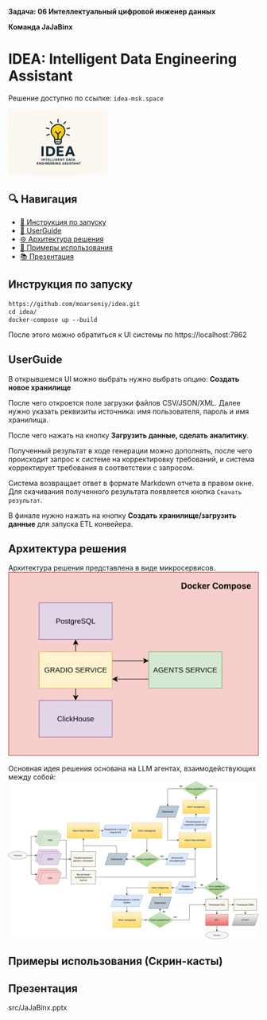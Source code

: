 **Задача: 06 Интеллектуальный цифровой инженер данных**

**Команда JaJaBinx** 

# IDEA: Intelligent Data Engineering Assistant
Решение доступно по ссылке: `idea-msk.space`


<img src="./src/logo.jpg" alt="IDEA" width="200" />

## 🔍 Навигация
- [🚀 Инструкция по запуску](#Инструкция-по-запуску)
- [🎯 UserGuide](#UserGuide)
- [⚙️ Архитектура решения](#Архитектура-решения)
- [🧩 Примеры использования](#Примеры-использования)
- [📚 Презентация](#Презентация)


## Инструкция по запуску
```commandline
https://github.com/moarseniy/idea.git
cd idea/
docker-compose up --build
```
После этого можно обратиться к UI системы по https://localhost:7862

## UserGuide
В открывшемся UI можно выбрать нужно выбрать опцию: **Создать новое хранилище**

После чего откроется поле загрузки файлов CSV/JSON/XML.
Далее нужно указать реквизиты источника: имя пользователя, пароль и имя хранилища.

После чего нажать на кнопку **Загрузить данные, сделать аналитику**.

Полученный результат в ходе генерации можно дополнять, после чего происходит запрос к системе на корректировку требований, и система корректирует требования в соответствии с запросом.

Система возвращает ответ в формате Markdown отчета в правом окне. 
Для скачивания полученного результата появляется кнопка `Скачать результат`.

В финале нужно нажать на кнопку **Создать хранилище/загрузить данные** для запуска ETL конвейера.

## Архитектура решения
Архитектура решения представлена в виде микросервисов.
![Архитектура](./src/arch.jpg)

Основная идея решения основана на LLM агентах, взаимодействующих между собой:
![Агенты](./src/agents.png)

## Примеры использования (Скрин-касты)


## Презентация
src/JaJaBinx.pptx

